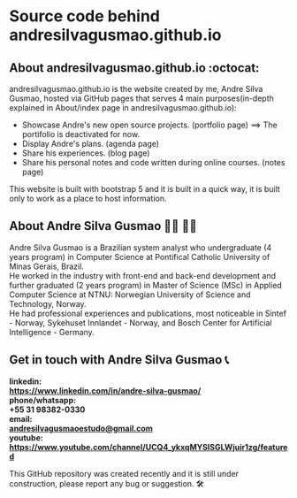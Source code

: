 # Source code behind andresilvagusmao.github.io 
## About andresilvagusmao.github.io :octocat:
andresilvagusmao.github.io is the website created by me, Andre Silva Gusmao, hosted via GitHub pages that serves 4 main purposes(in-depth explained in About/index page in andresilvagusmao.github.io):
- Showcase Andre's new open source projects. (portfolio page) ==> The portifolio is deactivated for now.
- Display Andre's plans. (agenda page) 
- Share his experiences. (blog page)
- Share his personal notes and code written during online courses. (notes page) 

This website is built with bootstrap 5 and it is built in a quick way, it is built only to work as a place to host information.

## About Andre Silva Gusmao :student: :man_technologist:
Andre Silva Gusmao is a Brazilian system analyst who undergraduate (4 years program) in Computer Science at Pontifical Catholic University of Minas Gerais, Brazil.  
He worked in the industry with front-end and back-end development and further graduated (2 years program) in Master of Science (MSc) in Applied Computer Science at NTNU: Norwegian University of Science and Technology, Norway.  
He had professional experiences and publications, most noticeable in Sintef - Norway, Sykehuset Innlandet - Norway, and Bosch Center for Artificial Intelligence - Germany.

## Get in touch with Andre Silva Gusmao :telephone_receiver:
**linkedin:  
**https://www.linkedin.com/in/andre-silva-gusmao/**  
phone/whatsapp:  
**+55 31 98382-0330**  
email:  
**andresilvagusmaoestudo@gmail.com**  
youtube:  
https://www.youtube.com/channel/UCQ4_ykxqMYSISGLWjuir1zg/featured**  
 
This GitHub repository was created recently and it is still under construction, please report any bug or suggestion. :hammer_and_wrench:
